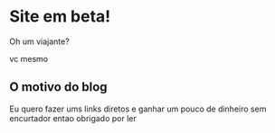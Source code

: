 # Site em beta!
Oh um viajante?

vc mesmo

## O motivo do blog
Eu quero fazer ums links diretos e ganhar um pouco de dinheiro sem encurtador entao obrigado por ler
